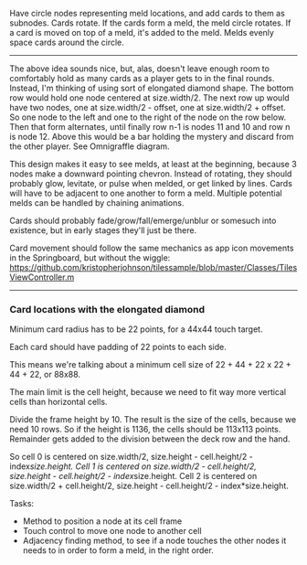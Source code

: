 Have circle nodes representing meld locations, and add cards to them as subnodes. Cards rotate. If the cards form a meld, the meld circle rotates. If a card is moved on top of a meld, it's added to the meld. Melds evenly space cards around the circle.

---------

The above idea sounds nice, but, alas, doesn't leave enough room to comfortably hold as many cards as a player gets to in the final rounds. Instead, I'm thinking of using  sort of elongated diamond shape. The bottom row would hold one node centered at size.width/2. The next row up would have two nodes, one at size.width/2 - offset, one at size.width/2 + offset. So one node to the left and one to the right of the node on the row below. Then that form alternates, until finally row n-1 is nodes 11 and 10 and row n is node 12. Above this would be a bar holding the mystery and discard from the other player. See Omnigraffle diagram.

This design makes it easy to see melds, at least at the beginning, because 3 nodes make a downward pointing chevron. Instead of rotating, they should probably glow, levitate, or pulse when melded, or get linked by lines. Cards will have to be adjacent to one another to form a meld. Multiple potential melds can be handled by chaining animations.

Cards should probably fade/grow/fall/emerge/unblur or somesuch into existence, but in early stages they'll just be there.

Card movement should follow the same mechanics as app icon movements in the Springboard, but without the wiggle: https://github.com/kristopherjohnson/tilessample/blob/master/Classes/TilesViewController.m

----------

### Card locations with the elongated diamond

Minimum card radius has to be 22 points, for a 44x44 touch target.

Each card should have padding of 22 points to each side.

This means we're talking about a minimum cell size of 22 + 44 + 22 x 22 + 44 + 22, or 88x88.

The main limit is the cell height, because we need to fit way more vertical cells than horizontal cells.

Divide the frame height by 10. The result is the size of the cells, because we need 10 rows. So if the height is 1136, the cells should be 113x113 points. Remainder gets added to the division between the deck row and the hand.

So cell 0 is centered on size.width/2, size.height - cell.height/2 - index*size.height. Cell 1 is centered on size.width/2 - cell.height/2, size.height - cell.height/2 - index*size.height. Cell 2 is centered on size.width/2 + cell.height/2, size.height - cell.height/2 - index*size.height.

Tasks:
* Method to position a node at its cell frame
* Touch control to move one node to another cell
* Adjacency finding method, to see if a node touches the other nodes it needs to in order to form a meld, in the right order.
